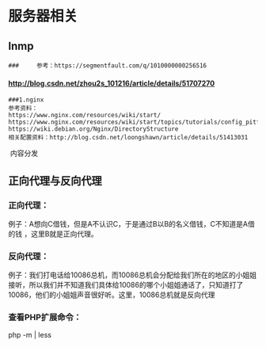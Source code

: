 # 服务器相关

## lnmp

	### 	参考：https://segmentfault.com/q/1010000000256516

#### http://blog.csdn.net/zhou2s_101216/article/details/51707270

	###1.nginx
	参考资料：
	https://www.nginx.com/resources/wiki/start/
	https://www.nginx.com/resources/wiki/start/topics/tutorials/config_pitfalls/
	https://wiki.debian.org/Nginx/DirectoryStructure
	相关配置资料：http://blog.csdn.net/loongshawn/article/details/51413031 
​		内容分发



## 正向代理与反向代理

### 	正向代理：

​	     例子：A想向C借钱，但是A不认识C，于是通过B以B的名义借钱，C不知道是A借的钱	，这里B就是正向代理。

### 反向代理：

​		例子：我们打电话给10086总机，而10086总机会分配给我们所在的地区的小姐姐接听，所以我们并不知道我们具体给10086的哪个小姐姐通话了，只知道打了10086，他们的小姐姐声音很好听。这里，10086总机就是反向代理

### 查看PHP扩展命令：

php -m | less